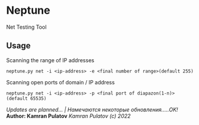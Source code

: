 # Neptune
Net Testing Tool
<br/>
## Usage
Scanning the range of IP addresses
```
neptune.py net -i <ip-address> -e <final number of range>(default 255)
```

Scanning open ports of domain / IP address
```
neptune.py net -i <ip-address> -p <final port of diapazon(1-n)>(default 65535)
```

<i>Updates are planned... | Намечаются некоторые обновления.....OK!</i>
<b>Author: Kamran Pulatov</b>
<i>Kamran Pulatov (c) 2022</i>
